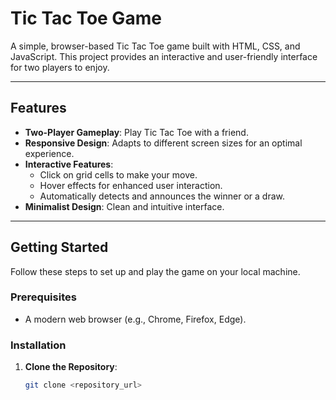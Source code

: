 # Tic Tac Toe Game

A simple, browser-based Tic Tac Toe game built with HTML, CSS, and JavaScript. This project provides an interactive and user-friendly interface for two players to enjoy.

---

## Features

- **Two-Player Gameplay**: Play Tic Tac Toe with a friend.
- **Responsive Design**: Adapts to different screen sizes for an optimal experience.
- **Interactive Features**:
  - Click on grid cells to make your move.
  - Hover effects for enhanced user interaction.
  - Automatically detects and announces the winner or a draw.
- **Minimalist Design**: Clean and intuitive interface.

---

## Getting Started

Follow these steps to set up and play the game on your local machine.

### Prerequisites

- A modern web browser (e.g., Chrome, Firefox, Edge).

### Installation

1. **Clone the Repository**:
   ```bash
   git clone <repository_url>
